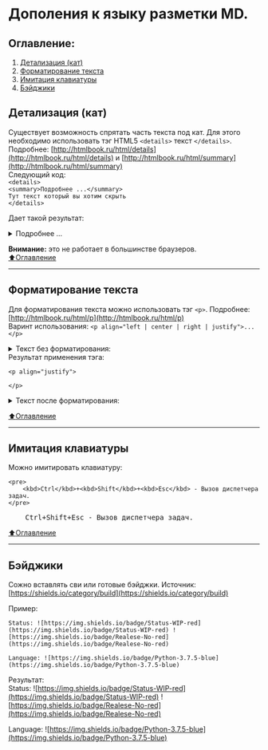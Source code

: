 # Дополения к языку разметки MD.

## Оглавление:
1. [Детализация (кат)](#Детализация-кат)
2. [Форматирование текста](#Форматирование-текста)
3. [Имитация клавиатуры](#Имитация-клавиатуры) 
4. [Бэйджики](#Бэйджики)

## Детализация (кат) 
Существует возможность спрятать часть текста под кат. Для этого необходимо использовать тэг HTML5 `<details>` текст `</details>`. Подробнее: [http://htmlbook.ru/html/details](http://htmlbook.ru/html/details) и [http://htmlbook.ru/html/summary](http://htmlbook.ru/html/summary)   
Следующий код:   
    `<details>`    
    `<summary>Подробнее ...</summary>`    
    `Тут текст который вы хотим скрыть`    
    `</details>`   

Дает такой результат:
<details>
<summary>Подробнее ...</summary>
Тут текст который вы хотим скрыть
</details>    
    
    
**Внимание:** это не работает в большинстве браузеров.    
[:arrow_up:Оглавление](#Оглавление)    
___

## Форматирование текста
Для форматирования текста можно использовать тэг `<p>`. Подробнее: [http://htmlbook.ru/html/p](http://htmlbook.ru/html/p)   
Варинт использования: `<p align="left | center | right | justify">...</p>`    
<details>
<summary>Текст без форматирования:</summary>
Текст (от лат. textus — «ткань; сплетение, связь, сочетание») — зафиксированная на каком-либо материальном носителе человеческая мысль; в общем плане связная и полная последовательность символов.
</details>
Результат применения тэга:

```
<p align="justify">

</p>
```

<details>
<summary>Текст после форматирования:</summary>
<p align="justify">
Текст (от лат. textus — «ткань; сплетение, связь, сочетание») — зафиксированная на каком-либо материальном носителе человеческая мысль; в общем плане связная и полная последовательность символов.
</p>
</details>    
    
[:arrow_up:Оглавление](#Оглавление)
___

## Имитация клавиатуры
Можно имитировать клавиатуру:
```
<pre>
    <kbd>Ctrl</kbd>+<kbd>Shift</kbd>+<kbd>Esc</kbd> - Вызов диспетчера задач.
</pre> 
```
<pre>
    <kbd>Ctrl</kbd>+<kbd>Shift</kbd>+<kbd>Esc</kbd> - Вызов диспетчера задач.
</pre>

[:arrow_up:Оглавление](#Оглавление)
___

## Бэйджики

Сожно вставлять сви или готовые бэйджки.
Источник: [https://shields.io/category/build](https://shields.io/category/build)

Пример:
```
Status: ![https://img.shields.io/badge/Status-WIP-red](https://img.shields.io/badge/Status-WIP-red) ![https://img.shields.io/badge/Realese-No-red](https://img.shields.io/badge/Realese-No-red)

Language: ![https://img.shields.io/badge/Python-3.7.5-blue](https://img.shields.io/badge/Python-3.7.5-blue)
```

Результат:  
Status: ![https://img.shields.io/badge/Status-WIP-red](https://img.shields.io/badge/Status-WIP-red) ![https://img.shields.io/badge/Realese-No-red](https://img.shields.io/badge/Realese-No-red)

Language: ![https://img.shields.io/badge/Python-3.7.5-blue](https://img.shields.io/badge/Python-3.7.5-blue)


